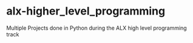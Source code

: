 # alx-higher_level_programming
Multiple Projects done in Python during the ALX high level programming track
